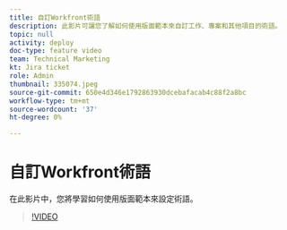 ```yaml
---
title: 自訂Workfront術語
description: 此影片可讓您了解如何使用版面範本來自訂工作、專案和其他項目的術語。
topic: null
activity: deploy
doc-type: feature video
team: Technical Marketing
kt: Jira ticket
role: Admin
thumbnail: 335074.jpeg
source-git-commit: 650e4d346e1792863930dcebafacab4c88f2a8bc
workflow-type: tm+mt
source-wordcount: '37'
ht-degree: 0%

---
```


# 自訂Workfront術語

在此影片中，您將學習如何使用版面範本來設定術語。

>[!VIDEO](https://video.tv.adobe.com/v/335074/?quality=12&learn=on)
